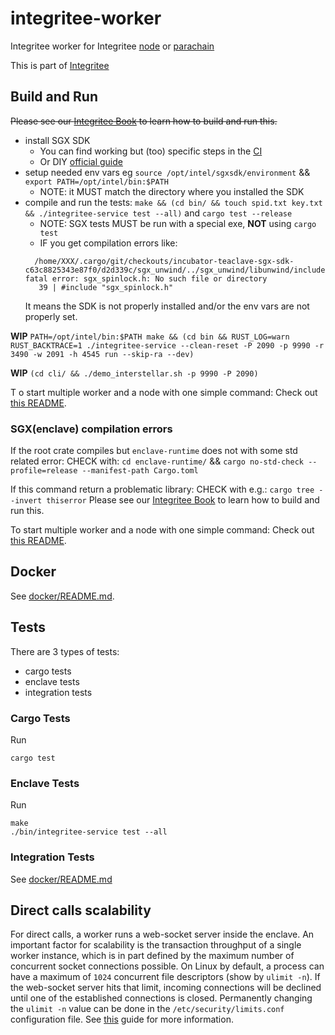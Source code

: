 # integritee-worker

Integritee worker for Integritee [node](https://github.com/integritee-network/integritee-node) or [parachain](https://github.com/integritee-network/parachain)

This is part of [Integritee](https://integritee.network)

## Build and Run
~~Please see our [Integritee Book](https://docs.integritee.network/4-development/4.4-sdk) to learn how to build and run this.~~

- install SGX SDK
  - You can find working but (too) specific steps in the [CI](.github/workflows/rust.yml#L170)
  - Or DIY [official guide](https://download.01.org/intel-sgx/sgx-dcap/1.11/linux/docs/Intel_SGX_SW_Installation_Guide_for_Linux.pdf)
- setup needed env vars eg `source /opt/intel/sgxsdk/environment` && `export PATH=/opt/intel/bin:$PATH`
  - NOTE: it MUST match the directory where you installed the SDK
- compile and run the tests: `make && (cd bin/ && touch spid.txt key.txt && ./integritee-service test --all)` and `cargo test --release`
  - NOTE: SGX tests MUST be run with a special exe, **NOT** using `cargo test`
  - IF you get compilation errors like:
  ```
    /home/XXX/.cargo/git/checkouts/incubator-teaclave-sgx-sdk-c63c8825343e87f0/d2d339c/sgx_unwind/../sgx_unwind/libunwind/include/pthread_compat.h:39:10: fatal error: sgx_spinlock.h: No such file or directory
     39 | #include "sgx_spinlock.h"
  ```
  It means the SDK is not properly installed and/or the env vars are not properly set.

**WIP** `PATH=/opt/intel/bin:$PATH make && (cd bin && RUST_LOG=warn RUST_BACKTRACE=1 ./integritee-service --clean-reset -P 2090 -p 9990 -r 3490 -w 2091 -h 4545 run --skip-ra --dev)`

**WIP**  `(cd cli/ && ./demo_interstellar.sh -p 9990 -P 2090)`

T  o start multiple worker and a node with one simple command: Check out [this README](local-setup/README.md).

### SGX(enclave) compilation errors

If the root crate compiles but `enclave-runtime` does not with some std related error:
CHECK with: `cd enclave-runtime/` && `cargo no-std-check --profile=release --manifest-path Cargo.toml`

If this command return a problematic library: CHECK with e.g.: `cargo tree --invert thiserror`
Please see our [Integritee Book](https://docs.integritee.network/4-development/4.4-sdk) to learn how to build and run this.

To start multiple worker and a node with one simple command: Check out [this README](local-setup/README.md).

## Docker
See [docker/README.md](docker/README.md).

## Tests

There are 3 types of tests:
- cargo tests
- enclave tests
- integration tests

### Cargo Tests
Run
```
cargo test
```

### Enclave Tests
Run

```
make
./bin/integritee-service test --all
```

### Integration Tests
See [docker/README.md](docker/README.md)

## Direct calls scalability

For direct calls, a worker runs a web-socket server inside the enclave. An important factor for scalability is the transaction throughput of a single worker instance, which is in part defined by the maximum number of concurrent socket connections possible. On Linux by default, a process can have a maximum of `1024` concurrent file descriptors (show by `ulimit -n`).
If the web-socket server hits that limit, incoming connections will be declined until one of the established connections is closed. Permanently changing the `ulimit -n` value can be done in the `/etc/security/limits.conf` configuration file. See [this](https://linuxhint.com/permanently_set_ulimit_value/) guide for more information.
